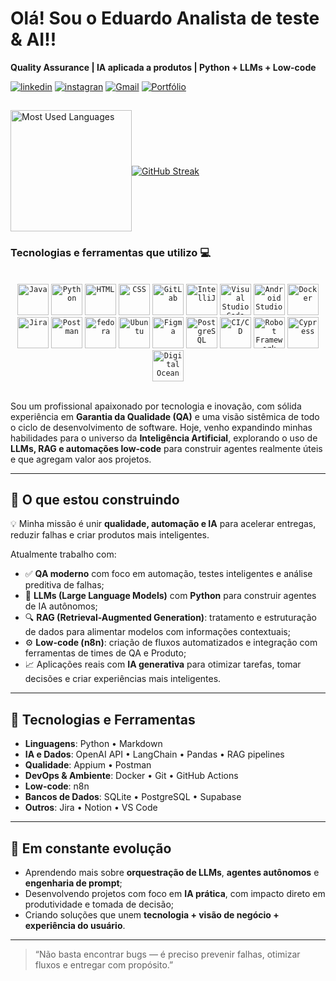 

# Olá! Sou o Eduardo Analista de teste & AI!!
**Quality Assurance | IA aplicada a produtos | Python + LLMs + Low-code**
<br>

[![linkedin](https://img.shields.io/badge/LinkedIn-0077B5?style=for-the-badge&logo=linkedin&logoColor=white/)](https://www.linkedin.com/in/eduardo-alves95/)
[![instagran](https://img.shields.io/badge/Instagram-E4405F?style=for-the-badge&logo=instagram&logoColor=white)](https://www.instagram.com/edu_alves95/)
[![Gmail](https://img.shields.io/badge/Gmail-D14836?style=for-the-badge&logo=gmail&logoColor=white)](mailto:eduardo.telecomrbs@gmail.com)
[![Portfólio](https://img.shields.io/badge/Portfólio-Visitar-blue?style=for-the-badge&logo=google-chrome&logoColor=white)](https://edugitqa.github.io/Portfolio_Eduardo/)

##
<div style="display: flex; align-items: center;">
  <img height="194em" src="https://github-readme-stats.vercel.app/api/top-langs/?username=edugitQA&layout=compact&langs_count=7&theme=highcontrast" alt="Most Used Languages"/>
<a href="https://git.io/streak-stats"><img src="https://github-readme-streak-statsv1.vercel.app?user=edugitQA&theme=dark" alt="GitHub Streak" /></a>
  
</div>


### Tecnologias e ferramentas que utilizo 💻
<div style="display: inline_block"><br/>
	<div style="display: inline_block">       
<div align="center">
	<code><img width="50" src="https://user-images.githubusercontent.com/25181517/117201156-9a724800-adec-11eb-9a9d-3cd0f67da4bc.png" alt="Java" title="Java"/></code>
	<code><img width="50" src="https://raw.githubusercontent.com/marwin1991/profile-technology-icons/refs/heads/main/icons/python.png" alt="Python" title="Python"/></code>
	<code><img width="50" src="https://user-images.githubusercontent.com/25181517/192158954-f88b5814-d510-4564-b285-dff7d6400dad.png" alt="HTML" title="HTML"/></code>
	<code><img width="50" src="https://user-images.githubusercontent.com/25181517/183898674-75a4a1b1-f960-4ea9-abcb-637170a00a75.png" alt="CSS" title="CSS"/></code>
	<code><img width="50" src="https://user-images.githubusercontent.com/25181517/192108376-c675d39b-90f6-4073-bde6-5a9291644657.png" alt="GitLab" title="GitLab"/></code>
	<code><img width="50" src="https://user-images.githubusercontent.com/25181517/192108890-200809d1-439c-4e23-90d3-b090cf9a4eea.png" alt="IntelliJ" title="IntelliJ"/></code>
	<code><img width="50" src="https://user-images.githubusercontent.com/25181517/192108891-d86b6220-e232-423a-bf5f-90903e6887c3.png" alt="Visual Studio Code" title="Visual Studio Code"/></code>
	<code><img width="50" src="https://user-images.githubusercontent.com/25181517/192108895-20dc3343-43e3-4a54-a90e-13a4abbc57b9.png" alt="Android Studio" title="Android Studio"/></code>
		<code><img width="50" src="https://user-images.githubusercontent.com/25181517/117207330-263ba280-adf4-11eb-9b97-0ac5b40bc3be.png" alt="Docker" title="Docker"/></code>
	<code><img width="50" src="https://user-images.githubusercontent.com/25181517/183912952-83784e94-629d-4c34-a961-ae2ae795b662.png" alt="Jira" title="Jira"/></code>
	<code><img width="50" src="https://user-images.githubusercontent.com/25181517/192109061-e138ca71-337c-4019-8d42-4792fdaa7128.png" alt="Postman" title="Postman"/></code>
	<code><img width="50" src="https://user-images.githubusercontent.com/25181517/186885787-4011a347-1f68-472c-bf8b-31ed1bb4f8ce.png" alt="fedora" title="fedora"/></code>
	<code><img width="50" src="https://user-images.githubusercontent.com/25181517/186884153-99edc188-e4aa-4c84-91b0-e2df260ebc33.png" alt="Ubuntu" title="Ubuntu"/></code>
	<code><img width="50" src="https://user-images.githubusercontent.com/25181517/189715289-df3ee512-6eca-463f-a0f4-c10d94a06b2f.png" alt="Figma" title="Figma"/></code>
	<code><img width="50" src="https://user-images.githubusercontent.com/25181517/117208740-bfb78400-adf5-11eb-97bb-09072b6bedfc.png" alt="PostgreSQL" title="PostgreSQL"/></code>
	<code><img width="50" src="https://user-images.githubusercontent.com/25181517/183868728-b2e11072-00a5-47e2-8a4e-4ebbb2b8c554.png" alt="CI/CD" title="CI/CD"/></code>
	<code><img width="50" src="https://user-images.githubusercontent.com/25181517/201476821-3431d126-ae72-4c2a-a3c7-8a847070beeb.png" alt="Robot Framework" title="Robot Framework"/></code>
 	<code><img width="50" src="https://user-images.githubusercontent.com/68279555/200387386-276c709f-380b-46cc-81fd-f292985927a8.png" alt="Cypress" title="Cypress"/></code>
	<code><img width="50" src="https://raw.githubusercontent.com/marwin1991/profile-technology-icons/refs/heads/main/icons/digital_ocean.png" alt="Digital Ocean" title="Digital Ocean"/></code>	
</div>
<br>

Sou um profissional apaixonado por tecnologia e inovação, com sólida experiência em **Garantia da Qualidade (QA)** e uma visão sistêmica de todo o ciclo de desenvolvimento de software. Hoje, venho expandindo minhas habilidades para o universo da **Inteligência Artificial**, explorando o uso de **LLMs, RAG e automações low-code** para construir agentes realmente úteis e que agregam valor aos projetos.

---

## 🚀 O que estou construindo

💡 Minha missão é unir **qualidade, automação e IA** para acelerar entregas, reduzir falhas e criar produtos mais inteligentes.

Atualmente trabalho com:

- ✅ **QA moderno** com foco em automação, testes inteligentes e análise preditiva de falhas;
- 🧠 **LLMs (Large Language Models)** com **Python** para construir agentes de IA autônomos;
- 🔍 **RAG (Retrieval-Augmented Generation)**: tratamento e estruturação de dados para alimentar modelos com informações contextuais;
- ⚙️ **Low-code (n8n)**: criação de fluxos automatizados e integração com ferramentas de times de QA e Produto;
- 📈 Aplicações reais com **IA generativa** para otimizar tarefas, tomar decisões e criar experiências mais inteligentes.

---

## 🧰 Tecnologias e Ferramentas

- **Linguagens**: Python • Markdown
- **IA e Dados**: OpenAI API • LangChain • Pandas • RAG pipelines
- **Qualidade**: Appium • Postman 
- **DevOps & Ambiente**: Docker • Git • GitHub Actions
- **Low-code**: n8n 
- **Bancos de Dados**: SQLite • PostgreSQL • Supabase
- **Outros**: Jira • Notion • VS Code

---

## 🌱 Em constante evolução

- Aprendendo mais sobre **orquestração de LLMs**, **agentes autônomos** e **engenharia de prompt**;
- Desenvolvendo projetos com foco em **IA prática**, com impacto direto em produtividade e tomada de decisão;
- Criando soluções que unem **tecnologia + visão de negócio + experiência do usuário**.

---

> “Não basta encontrar bugs — é preciso prevenir falhas, otimizar fluxos e entregar com propósito.”


 

	


















